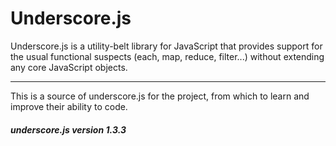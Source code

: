 # Underscore.js #
Underscore.js is a utility-belt library for JavaScript that provides support for the usual functional suspects (each, map, reduce, filter...) without extending any core JavaScript objects.

----------
This is a source of underscore.js for the project, from which to learn and improve their ability to code.
##### underscore.js version 1.3.3 #####
